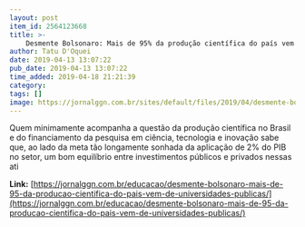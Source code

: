```yaml
---
layout: post
item_id: 2564123668
title: >-
    Desmente Bolsonaro: Mais de 95% da produção científica do país vem de Universidades públicas
author: Tatu D'Oquei
date: 2019-04-13 13:07:22
pub_date: 2019-04-13 13:07:22
time_added: 2019-04-18 21:21:39
category: 
tags: []
image: https://jornalggn.com.br/sites/default/files/2019/04/desmente-bolsonaro-mais-de-95-da-producao-cientifica-do-pais-vem-de-universidades-publicas-cidade-universitaria-da-universidade-de-sao-paulo-usp-1280x768.jpg
---
```


Quem minimamente acompanha a questão da produção científica no Brasil e do financiamento da pesquisa em ciência, tecnologia e inovação sabe que, ao lado da meta tão longamente sonhada da aplicação de 2% do PIB no setor, um bom equilíbrio entre investimentos públicos e privados nessas ati

**Link:** [https://jornalggn.com.br/educacao/desmente-bolsonaro-mais-de-95-da-producao-cientifica-do-pais-vem-de-universidades-publicas/](https://jornalggn.com.br/educacao/desmente-bolsonaro-mais-de-95-da-producao-cientifica-do-pais-vem-de-universidades-publicas/)

